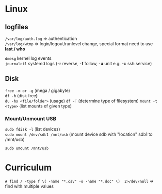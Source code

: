 # Linux

## logfiles
`/var/log/auth.log` => authentication  
`/var/log/wtmp` => login/logout/runlevel change, special format need to use **last / who**

`dmesg` kernel log events  
`journalctl` systemd logs (**-r** reverse, **-f** follow, **-u** unit e.g. -u ssh.service)

## Disk

`free -m or -g` (mega / gigabyte)  
`df -h` (disk free)  
`du -hs <file/folder>` (usage)
`df -T` (determine type of filesystem)
`mount -t <type>` (list mounts of given type)

### Mount/Unmount USB

`sudo fdisk -l` (list devices)  
`sudo mount /dev/sdb1 /mnt/usb` (mount device sdb with "location" sdb1 to /mnt/usb)  

`sudo umount /mnt/usb`

# Curriculum

`# find / -type f \( -name "*.csv" -o -name "*.doc" \)  2>/dev/null` => find with multiple values  